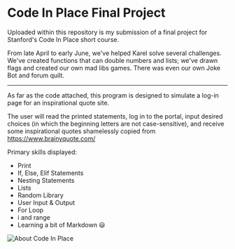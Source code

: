 # Code In Place Final Project

Uploaded within this repository is my submission of a final project for Stanford's Code In Place short course.

From late April to early June, we've helped Karel solve several challenges. We've created functions that can double numbers and lists; we've drawn flags and created our own mad libs games. 
There was even our own Joke Bot and forum quilt. 

------

As far as the code attached, this program is designed to simulate a log-in page for an inspirational quote site. 

The user will read the printed statements, log in to the portal, input desired choices (in which the beginning letters are not case-sensitive), and receive some inspirational quotes shamelessly copied from https://www.brainyquote.com/

Primary skills displayed: 

- Print
- If, Else, Elif Statements
- Nesting Statements
- Lists
- Random Library
- User Input & Output
- For Loop
- i and range
- Learning a bit of Markdown :smiley:


![About Code In Place](https://github.com/JodieMullins/cip/assets/131491284/564f4e5a-29fe-44ad-bb77-050e41f9c957)
